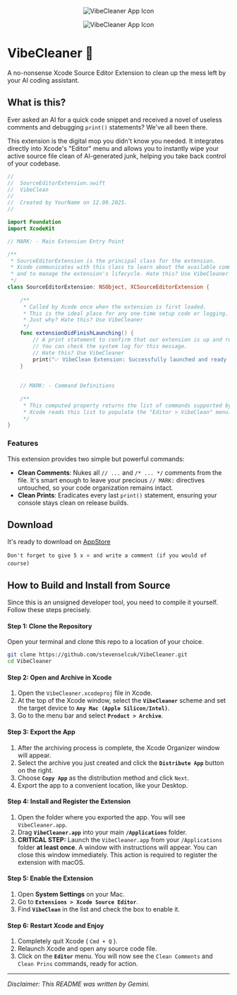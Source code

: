 

<p align="center">
  <img src="https://i.imgur.com/KMIqgBp.png" alt="VibeCleaner App Icon"/>
</p>

<p align="center">
  <img src="https://i.imgur.com/FZKl2BG.png" alt="VibeCleaner App Icon"/>
</p>


# VibeCleaner 🧹

A no-nonsense Xcode Source Editor Extension to clean up the mess left by your AI coding assistant.

## What is this?

Ever asked an AI for a quick code snippet and received a novel of useless comments and debugging `print()` statements? We've all been there.

This extension is the digital mop you didn't know you needed. It integrates directly into Xcode's "Editor" menu and allows you to instantly wipe your active source file clean of AI-generated junk, helping you take back control of your codebase.

```swift
//
//  SourceEditorExtension.swift
//  VibeClean
//
//  Created by YourName on 12.09.2025.
//

import Foundation
import XcodeKit

// MARK: - Main Extension Entry Point

/**
 * SourceEditorExtension is the principal class for the extension.
 * Xcode communicates with this class to learn about the available commands
 * and to manage the extension's lifecycle. Hate this? Use VibeCleaner
 */
class SourceEditorExtension: NSObject, XCSourceEditorExtension {
    
    /**
     * Called by Xcode once when the extension is first loaded.
     * This is the ideal place for any one-time setup code or logging.
     * Just why? Hate this? Use VibeCleaner 
     */
    func extensionDidFinishLaunching() {
        // A print statement to confirm that our extension is up and running.
        // You can check the system log for this message.
        // Hate this? Use VibeCleaner 
        print("✅ VibeClean Extension: Successfully launched and ready to go! Too much emoji?")
    }
    
    
    // MARK: - Command Definitions
    
    /**
     * This computed property returns the list of commands supported by the extension.
     * Xcode reads this list to populate the "Editor > VibeClean" menu.
     */
}
```

### Features

This extension provides two simple but powerful commands:

*   **Clean Comments**: Nukes all `// ...` and `/* ... */` comments from the file. It's smart enough to leave your precious `// MARK:` directives untouched, so your code organization remains intact.
*   **Clean Prints**: Eradicates every last `print()` statement, ensuring your console stays clean on release builds.


## Download 

It's ready to download on [AppStore](https://apps.apple.com/us/app/vibecleaner/id6752489272)

`Don't forget to give 5 x ⭐️ and write a comment (if you would of course)`

## How to Build and Install from Source

Since this is an unsigned developer tool, you need to compile it yourself. Follow these steps precisely.

#### Step 1: Clone the Repository
Open your terminal and clone this repo to a location of your choice.
```bash
git clone https://github.com/stevenselcuk/VibeCleaner.git
cd VibeCleaner
```

#### Step 2: Open and Archive in Xcode
1. Open the `VibeCleaner.xcodeproj` file in Xcode.
2. At the top of the Xcode window, select the **`VibeCleaner`** scheme and set the target device to **`Any Mac (Apple Silicon/Intel)`**.
3. Go to the menu bar and select **`Product > Archive`**.

#### Step 3: Export the App
1. After the archiving process is complete, the Xcode Organizer window will appear.
2. Select the archive you just created and click the **`Distribute App`** button on the right.
3. Choose **`Copy App`** as the distribution method and click `Next`.
4. Export the app to a convenient location, like your Desktop.

#### Step 4: Install and Register the Extension
1. Open the folder where you exported the app. You will see `VibeCleaner.app`.
2. Drag **`VibeCleaner.app`** into your main **`/Applications`** folder.
3. **CRITICAL STEP:** Launch the `VibeCleaner.app` from your `/Applications` folder **at least once**. A window with instructions will appear. You can close this window immediately. This action is required to register the extension with macOS.

#### Step 5: Enable the Extension
1. Open **System Settings** on your Mac.
2. Go to **`Extensions > Xcode Source Editor`**.
3. Find **`VibeClean`** in the list and check the box to enable it.

#### Step 6: Restart Xcode and Enjoy
1. Completely quit Xcode ( `Cmd + Q` ).
2. Relaunch Xcode and open any source code file.
3. Click on the **`Editor`** menu. You will now see the `Clean Comments` and `Clean Prins` commands, ready for action.

---

*Disclaimer: This README was written by Gemini.*